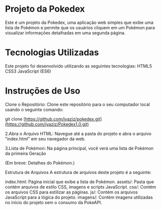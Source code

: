 # Projeto da Pokedex
Este é um projeto da Pokedex, uma aplicação web simples que exibe uma lista de Pokémon e permite que os usuários cliquem em um Pokémon para visualizar informações detalhadas em uma segunda página.

# Tecnologias Utilizadas
Este projeto foi desenvolvido utilizando as seguintes tecnologias:
HTML5
CSS3
JavaScript (ES6)

# Instruções de Uso
Clone o Repositório: Clone este repositório para o seu computador local usando o seguinte comando:

git clone [https://github.com/jvaziz/pokedex.git](https://github.com/jvaziz/Pokedex1.0.git)

2.Abra o Arquivo HTML: Navegue até a pasta do projeto e abra o arquivo "index.html" em seu navegador da web.

3.Lista de Pokémon: Na página principal, você verá uma lista de Pokémon da primeira Geração

(Em breve: Detalhes do Pokémon.)

Estrutura de Arquivos
A estrutura de arquivos deste projeto é a seguinte:

index.html: Página inicial que exibe a lista de Pokémon.
assets/: Pasta que contém arquivos de estilo CSS, imagens e scripts JavaScript.
css/: Contém os arquivos CSS para estilizar as páginas.
js/: Contém os arquivos JavaScript para a lógica do projeto.
imagens/: Contém imagens utilizadas no início do projeto sem o consumo da PokeAPI.
